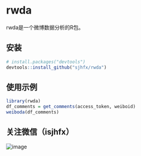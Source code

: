 # rwda
rwda是一个微博数据分析的R包。

## 安装

```R
# install.packages("devtools")
devtools::install_github("sjhfx/rwda")
```
## 使用示例

```R
library(rwda)
df_comments = get_comments(access_token, weiboid)
weiboda(df_comments)
```
## 关注微信（isjhfx）
![image](https://github.com/sjhfx/rwda/raw/master/images/isjhfx.jpg)